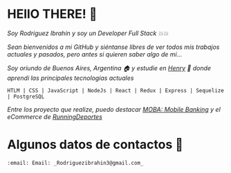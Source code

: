 # HEllO THERE! 👋

_Soy Rodriguez Ibrahin y soy un Developer Full Stack :boom::boom:_


_Sean bienvenidos a mi GitHub y siéntanse libres de ver todos mis trabajos actuales y pasados, pero antes si quieren saber algo de mi..._

_Soy oriundo de Buenos Aires, Argentina :house: y estudie en [Henry](https://soyhenry.com) :school: donde aprendi las principales tecnologías actuales_
```
HTLM | CSS | JavaScript | NodeJs | React | Redux | Express | Sequelize | PostgreSQL
```
_Entre los proyecto que realize, puedo destacar [MOBA: Mobile Banking](https://www.youtube.com/watch?v=fs4kmvSOWmg) y el eCommerce de [RunningDeportes](https://runningdeportes.store)_

# Algunos datos de contactos :rocket:

```
:email: Email: _Rodriguezibrahin3@gmail.com_
```


<!--
**RodriguezIbrahin/RodriguezIbrahin** is a ✨ _special_ ✨ repository because its `README.md` (this file) appears on your GitHub profile.

Here are some ideas to get you started:

- 🔭 I’m currently working on ...
- 🌱 I’m currently learning ...
- 👯 I’m looking to collaborate on ...
- 🤔 I’m looking for help with ...
- 💬 Ask me about ...
- 📫 How to reach me: ...
- 😄 Pronouns: ...
- ⚡ Fun fact: ...
-->

